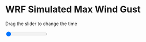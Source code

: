 <h1>WRF Simulated Max Wind Gust</h1>
<p>Drag the slider to change the time</p>

<div class="slidecontainer">
<input oninput='setImage(this)' class="slider" type="range" min="0" max="9" value="0" step="1" />
<img id='img'/>
</div>

<script>
var img = document.getElementById('img');
var img_array = ['/assets/images/wrf/w_wrfout_d01_2020-04-14_12:00:00.png',
'/assets/images/wrf/w_wrfout_d01_2020-04-14_13:00:00.png',
'/assets/images/wrf/w_wrfout_d01_2020-04-14_14:00:00.png',
'/assets/images/wrf/w_wrfout_d01_2020-04-14_15:00:00.png',
'/assets/images/wrf/w_wrfout_d01_2020-04-14_16:00:00.png',
'/assets/images/wrf/w_wrfout_d01_2020-04-14_17:00:00.png',
'/assets/images/wrf/w_wrfout_d01_2020-04-14_18:00:00.png',
'/assets/images/wrf/w_wrfout_d01_2020-04-14_19:00:00.png',
'/assets/images/wrf/w_wrfout_d01_2020-04-14_20:00:00.png',];
function setImage(obj)
{
        var value = obj.value;
        img.src = img_array[value];

}
</script>
